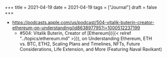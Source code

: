 +++
title = 2021-04-19
date = 2021-04-19
tags = ["Journal"]
draft = false
+++

-   <https://podcasts.apple.com/us/podcast/504-vitalik-buterin-creator-ethereum-on-understanding/id863897795?i=1000512237199>
    -   \#504: Vitalik Buterin, Creator of [Ethereum]({{< relref "../topics/ethereum.md" >}}), on Understanding Ethereum, ETH vs. BTC, ETH2, Scaling Plans and Timelines, NFTs, Future Considerations, Life Extension, and More (Featuring Naval Ravikant)
